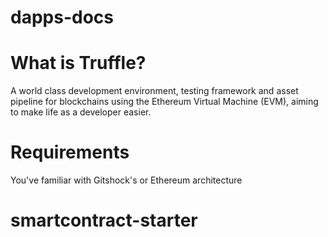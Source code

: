 # dapps-docs

# What is Truffle?
A world class development environment, testing framework and asset pipeline for blockchains using the Ethereum Virtual Machine (EVM), aiming to make life as a developer easier.

# Requirements
You've familiar with Gitshock's or Ethereum architecture
# smartcontract-starter
